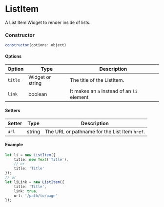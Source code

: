 # ListItem

A List Item Widget to render inside of lists.

### Constructor

```javascript
constructor(options: object)
``` 

#### Options
| Option | Type | Description |
| --- | --- | --- |
| `title` | Widget or string | The title of the ListItem. |
| `link` | boolean | It makes an `a` instead of an `li` element |

#### Setters
| Setter | Type | Description |
| --- | --- | --- |
| `url` | string | The URL or pathname for the List Item `href`. |

#### Example
```ts
let li = new ListItem({
	title: new Text('Title'),
	// or
	title: 'Title'
});
// or
let liLink = new ListItem({
	title: 'Title',
	link: true,
	url: '/path/to/page'
});
```
